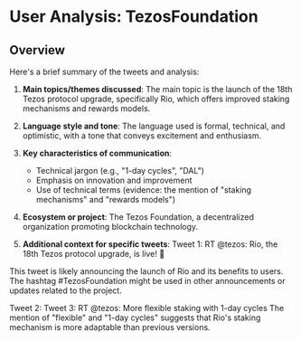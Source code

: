 # User Analysis: TezosFoundation

## Overview

Here's a brief summary of the tweets and analysis:

1. **Main topics/themes discussed**: The main topic is the launch of the 18th Tezos protocol upgrade, specifically Rio, which offers improved staking mechanisms and rewards models.

2. **Language style and tone**: The language used is formal, technical, and optimistic, with a tone that conveys excitement and enthusiasm.

3. **Key characteristics of communication**:
	* Technical jargon (e.g., "1-day cycles", "DAL")
	* Emphasis on innovation and improvement
	* Use of technical terms (evidence: the mention of "staking mechanisms" and "rewards models")

4. **Ecosystem or project**: The Tezos Foundation, a decentralized organization promoting blockchain technology.

5. **Additional context for specific tweets**:
Tweet 1: RT @tezos: Rio, the 18th Tezos protocol upgrade, is live! 🌴

This tweet is likely announcing the launch of Rio and its benefits to users. The hashtag #TezosFoundation might be used in other announcements or updates related to the project.

Tweet 2:
 Tweet 3: RT @tezos: More flexible staking with 1-day cycles
 The mention of "flexible" and "1-day cycles" suggests that Rio's staking mechanism is more adaptable than previous versions.